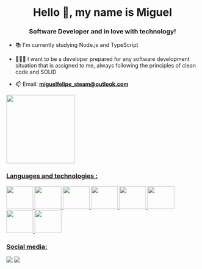 <h1 align="center">Hello 👋, my name is Miguel</h1>
<h3 align="center">Software Developer and in love with technology!</h3>

- 📚 I'm currently studying Node.js and TypeScript

- 👨🏽‍💻 I want to be a developer prepared for any software development situation that is assigned to me, always following the principles of clean code and SOLID

- 📫 Email: **miguelfelipe_steam@outlook.com**

<div>
  <a href="https://github.com/migbrit">
  <img height="180em" src="https://github-readme-stats.vercel.app/api/top-langs/?username=migbrit&layout=compact&langs_count=7&theme=vue-dark"/>
</div>

<h3 align="left">Languages and technologies :</h3>
  <div>
  <img height="60" width="70" src="https://cdn.jsdelivr.net/gh/devicons/devicon/icons/csharp/csharp-original.svg" />
  <img height="60" width="70" src="https://cdn.jsdelivr.net/gh/devicons/devicon/icons/dotnetcore/dotnetcore-original.svg" />
  <img height="60" width="70" src="https://cdn.jsdelivr.net/gh/devicons/devicon/icons/nodejs/nodejs-original.svg" />
  <img height="60" width="70" src="https://cdn.jsdelivr.net/gh/devicons/devicon/icons/typescript/typescript-original.svg" />
  <img height="60" width="70" src="https://cdn.jsdelivr.net/gh/devicons/devicon/icons/javascript/javascript-original.svg" />
  <img height="60" width="70" src="https://cdn.jsdelivr.net/gh/devicons/devicon/icons/html5/html5-original.svg" />         
  <img height="60" width="70" src="https://cdn.jsdelivr.net/gh/devicons/devicon/icons/css3/css3-original.svg" />         
  <img height="60" width="70" src="https://cdn.jsdelivr.net/gh/devicons/devicon/icons/git/git-original.svg" />   
  </div>


<h3 align="left">Social media:</h3>
<div> 
  <a href="[https://www.instagram.com/mazorak_/](https://www.instagram.com/mbrito_._/)" target="_blank"><img src="https://img.shields.io/badge/-Instagram-%23E4405F?style=for-the-badge&logo=instagram&logoColor=white" target="_blank"></a>
  <a href="[https://www.linkedin.com/in/miguel-brito-195686206/](https://www.linkedin.com/in/mrbrito/)" target="_blank"><img src="https://img.shields.io/badge/-LinkedIn-%230077B5?style=for-the-badge&logo=linkedin&logoColor=white" target="_blank"></a> 
</div>




